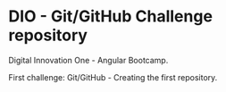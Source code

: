 # DIO - Git/GitHub Challenge repository
Digital Innovation One - Angular Bootcamp. 

First challenge: Git/GitHub - Creating the first repository.
